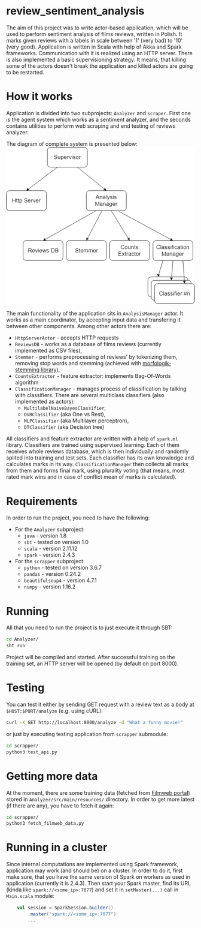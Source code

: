 # review_sentiment_analysis

The aim of this project was to write actor-based application, which will be used to perform sentiment analysis of films reviews, written in Polish. It marks given reviews with a labels in scale between '1' (very bad) to '10' (very good). Application is written in Scala with help of Akka and Spark frameworks. Communication with it is realized using an HTTP server. There is also implemented a basic supervisioning strategy. It means, that killing some of the actors doesn't break the application and killed actors are going to be restarted.

# How it works

Application is divided into two subprojects: `Analyzer` and `scraper`. First one is the agent system which works as a sentiment analyzer, and the seconds contains utilities to perform web scraping and end testing of reviews analyzer.

The diagram of complete system is presented below:
![RSA system diagram](https://raw.githubusercontent.com/pawelarybak/review_sentiment_analysis/master/docs/img/rsa-diagram.png)

The main functionality of the application sits in `AnalysisManager` actor. It works as a main coordinator, by accepting input data and transfering it between other components. Among other actors there are:
  - `HttpServerActor` - accepts HTTP requests
  - `ReviewsDB` - works as a database of films reviews (currently implemented as CSV files),
  - `Stemmer` - performs preprocessing of reviews' by tokenizing them, removing stop words and stemming (achieved with [morfologik-stemming library](https://github.com/morfologik/morfologik-stemming)),
  - `CountsExtractor` - feature extractor: implements Bag-Of-Words algorithm
  - `ClassificationManager` - manages process of classification by talking with classifiers. There are several multiclass classifiers (also implemented as actors):
    * `MultilabelNaiveBayesClassifier`,
    * `OVRClassifier` (aka One vs Rest),
    * `MLPClassifier` (aka Multilayer perceptron),
    * `DTClassifier` (aka Decision tree)

All classifiers and feature extractor are written with a help of `spark.ml` library. Classifiers are trained using supervised learning. Each of them receives whole reviews database, which is then individually and randomly splited into training and test sets. Each classifier has its own knowledge and calculates marks in its way. `ClassificationManager` then collects all marks from them and forms final mark, using plurality voting (that means, most rated mark wins and in case of conflict mean of marks is calculated).

# Requirements

In order to run the project, you need to have the following:
  * For the `Analyzer` subproject:
    - `java` - version 1.8
    - `sbt` - tested on version 1.0
    - `scala` - version 2.11.12
    - `spark` - version 2.4.3
  * For the `scrapper` subproject:
    - `python` - tested on version 3.6.7
    - `pandas` - version 0.24.2
    - `beautifulsoup4` - version 4.7.1
    - `numpy` - version 1.16.2

# Running

All that you need to run the project is to just execute it through SBT:

```sh
cd Analyzer/
sbt run
```

Project will be compiled and started. After successful training on the training set, an HTTP server will be opened (by default on port 8000).

# Testing

You can test it either by sending GET request with a review text as a body at `$HOST:$PORT/analyze` (e.g. using cURL):
```sh
curl -X GET http://localhost:8000/analyze -d "What a funny movie!"
```

or just by executing testing application from `scrapper` submodule:

```sh
cd scrapper/
python3 test_api.py
```

# Getting more data

At the moment, there are some training data (fetched from [Filmweb portal](https://www.filmweb.pl/)) stored in `Analyzer/src/main/resources/` directory. In order to get more latest (if there are any), you have to fetch it again:

```sh
cd scrapper/
python3 fetch_filmweb_data.py
```

# Running in a cluster

Since internal computations are implemented using Spark framework, application may work (and should be) on a cluster. In order to do it, first make sure, that you have the same version of Spark on workers as used in application (currently it is 2.4.3). Then start your Spark master, find its URL (kinda like `spark://<some_ip>:7077`) and set it in `setMaster(...)` call in `Main.scala` module:

```scala
    val session = SparkSession.builder()
        .master("spark://<some_ip>:7077")
        ...
```
